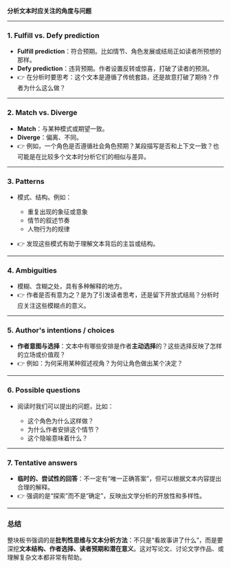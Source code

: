 **分析文本时应关注的角度与问题**

---

### 1. **Fulfill vs. Defy prediction**

* **Fulfill prediction**：符合预期。比如情节、角色发展或结局正如读者所预想的那样。
* **Defy prediction**：违背预期。作者设置反转或惊喜，打破了读者的预测。
* 👉 在分析时要思考：这个文本是遵循了传统套路，还是故意打破了期待？作者为什么这么做？

---

### 2. **Match vs. Diverge**

* **Match**：与某种模式或期望一致。
* **Diverge**：偏离、不同。
* 👉 例如，一个角色是否遵循社会角色预期？某段描写是否和上下文一致？也可能是在比较多个文本时分析它们的相似与差异。

---

### 3. **Patterns**

* 模式、结构。例如：

  * 重复出现的象征或意象
  * 情节的叙述节奏
  * 人物行为的规律
* 👉 发现这些模式有助于理解文本背后的主旨或结构。

---

### 4. **Ambiguities**

* 模糊、含糊之处，具有多种解释的地方。
* 👉 作者是否有意为之？是为了引发读者思考，还是留下开放式结局？分析时应关注这些模糊点的意义。

---

### 5. **Author's intentions / choices**

* **作者意图与选择**：文本中有哪些安排是作者**主动选择**的？这些选择反映了怎样的立场或价值观？
* 👉 例如：为何采用某种叙述视角？为何让角色做出某个决定？

---

### 6. **Possible questions**

* 阅读时我们可以提出的问题，比如：

  * 这个角色为什么这样做？
  * 为什么作者安排这个情节？
  * 这个隐喻意味着什么？

---

### 7. **Tentative answers**

* **临时的、尝试性的回答**：不一定有“唯一正确答案”，但可以根据文本内容提出合理的解释。
* 👉 强调的是“探索”而不是“确定”，反映出文学分析的开放性和多样性。

---

### 总结

整块板书强调的是**批判性思维与文本分析方法**：不只是“看故事讲了什么”，而是要深挖**文本结构、作者选择、读者预期和潜在意义**。这对写论文、讨论文学作品、或理解复杂文本都非常有帮助。
